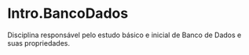 # Intro.BancoDados
Disciplina responsável pelo estudo básico e inicial de Banco de Dados e suas propriedades.
